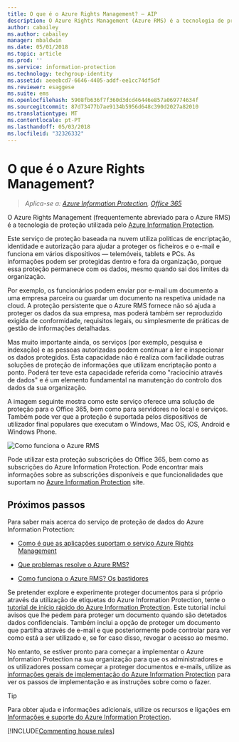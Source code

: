 ```yaml
---
title: O que é o Azure Rights Management? – AIP
description: O Azure Rights Management (Azure RMS) é a tecnologia de proteção utilizada pelo Azure Information Protection.
author: cabailey
ms.author: cabailey
manager: mbaldwin
ms.date: 05/01/2018
ms.topic: article
ms.prod: ''
ms.service: information-protection
ms.technology: techgroup-identity
ms.assetid: aeeebcd7-6646-4405-addf-ee1cc74df5df
ms.reviewer: esaggese
ms.suite: ems
ms.openlocfilehash: 5908fb636f7f360d3dcd46446e857a069774634f
ms.sourcegitcommit: 87d73477b7ae9134b5956d648c390d2027a82010
ms.translationtype: MT
ms.contentlocale: pt-PT
ms.lasthandoff: 05/03/2018
ms.locfileid: "32326332"
---
```

# <a name="what-is-azure-rights-management"></a>O que é o Azure Rights Management?

>*Aplica-se a: [Azure Information Protection](https://azure.microsoft.com/pricing/details/information-protection), [Office 365](http://download.microsoft.com/download/E/C/F/ECF42E71-4EC0-48FF-AA00-577AC14D5B5C/Azure_Information_Protection_licensing_datasheet_EN-US.pdf)*


O Azure Rights Management (frequentemente abreviado para o Azure RMS) é a tecnologia de proteção utilizada pelo [Azure Information Protection](what-is-information-protection.md).

Este serviço de proteção baseada na nuvem utiliza políticas de encriptação, identidade e autorização para ajudar a proteger os ficheiros e o e-mail e funciona em vários dispositivos — telemóveis, tablets e PCs. As informações podem ser protegidas dentro e fora da organização, porque essa proteção permanece com os dados, mesmo quando sai dos limites da organização.

Por exemplo, os funcionários podem enviar por e-mail um documento a uma empresa parceira ou guardar um documento na respetiva unidade na cloud. A proteção persistente que o Azure RMS fornece não só ajuda a proteger os dados da sua empresa, mas poderá também ser reproduzido exigida de conformidade, requisitos legais, ou simplesmente de práticas de gestão de informações detalhadas.

Mas muito importante ainda, os serviços (por exemplo, pesquisa e indexação) e as pessoas autorizadas podem continuar a ler e inspecionar os dados protegidos. Esta capacidade não é realiza com facilidade outras soluções de proteção de informações que utilizam encriptação ponto a ponto. Poderá ter teve esta capacidade referida como "raciocínio através de dados" e é um elemento fundamental na manutenção do controlo dos dados da sua organização.

A imagem seguinte mostra como este serviço oferece uma solução de proteção para o Office 365, bem como para servidores no local e serviços. Também pode ver que a proteção é suportada pelos dispositivos de utilizador final populares que executam o Windows, Mac OS, iOS, Android e Windows Phone.


![Como funciona o Azure RMS](../media/AzRMS_elements.png)

Pode utilizar esta proteção subscrições do Office 365, bem como as subscrições do Azure Information Protection. Pode encontrar mais informações sobre as subscrições disponíveis e que funcionalidades que suportam no [Azure Information Protection](https://azure.microsoft.com/pricing/details/information-protection/) site.

## <a name="next-steps"></a>Próximos passos

Para saber mais acerca do serviço de proteção de dados do Azure Information Protection:

- [Como é que as aplicações suportam o serviço Azure Rights Management](applications-support.md)

- [Que problemas resolve o Azure RMS?](azure-rms-problems-it-solves.md)

- [Como funciona o Azure RMS? Os bastidores](how-does-it-work.md)

Se pretender explore e experimente proteger documentos para si próprio através da utilização de etiquetas do Azure Information Protection, tente o [tutorial de início rápido do Azure Information Protection](../get-started/infoprotect-quick-start-tutorial.md). Este tutorial inclui avisos que lhe pedem para proteger um documento quando são detetados dados confidenciais. Também inclui a opção de proteger um documento que partilha através de e-mail e que posteriormente pode controlar para ver como está a ser utilizado e, se for caso disso, revogar o acesso ao mesmo.

No entanto, se estiver pronto para começar a implementar o Azure Information Protection na sua organização para que os administradores e os utilizadores possam começar a proteger documentos e e-mails, utilize as [informações gerais de implementação do Azure Information Protection](../plan-design/deployment-roadmap.md) para ver os passos de implementação e as instruções sobre como o fazer.

> [!TIP]
> Para obter ajuda e informações adicionais, utilize os recursos e ligações em [Informações e suporte do Azure Information Protection](../get-started/information-support.md).

[!INCLUDE[Commenting house rules](../includes/houserules.md)]